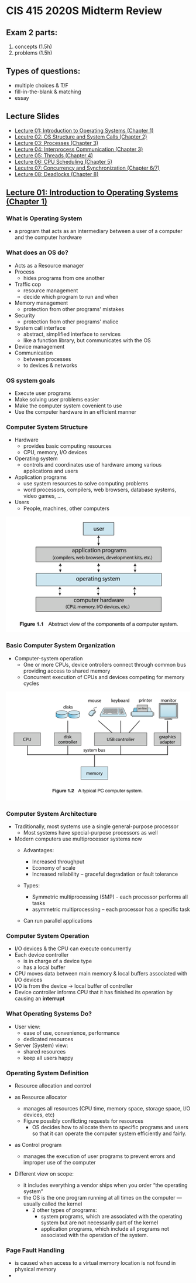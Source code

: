 # CIS 415 2020S Midterm Review

## Exam 2 parts:
 1. concepts (1.5h)
 2. problems (1.5h)
 
## Types of questions:
* multiple choices & T/F
* fill-in-the-blank & matching
* essay

## Lecture Slides
* [Lecture 01: Introduction to Operating Systems (Chapter 1)](https://github.com/missystem/cis415review/blob/master/lecture-1-introduction.pdf)
* [Lecutre 02: OS Structure and System Calls (Chapter 2)](https://github.com/missystem/cis415review/blob/master/lecture-2-structure.pdf)
* [Lecture 03: Processes (Chapter 3)](https://github.com/missystem/cis415review/blob/master/lecture-3-processes.pdf)
* [Lecture 04: Interprocess Communication (Chapter 3)](https://github.com/missystem/cis415review/blob/master/lecture-4-ipc.pdf)
* [Lecture 05: Threads (Chapter 4)](https://github.com/missystem/cis415review/blob/master/lecture-5-threads.pdf)
* [Lecture 06: CPU Scheduling (Chapter 5)](https://github.com/missystem/cis415review/blob/master/lecture-6-scheduling.pdf)
* [Lecutre 07: Concurrency and Synchronization (Chapter 6/7)](https://github.com/missystem/cis415review/blob/master/lecture-7-synchronization.pdf)
* [Lecture 08: Deadlocks (Chapter 8)](https://github.com/missystem/cis415review/blob/master/lecture-8-deadlocks.pdf)



## [Lecture 01: Introduction to Operating Systems (Chapter 1)](https://github.com/missystem/cis415review/blob/master/lecture-1-introduction.pdf)

### What is Operating System
- a program that acts as an intermediary between a user of a computer and the computer hardware

### What does an OS do?
* Acts as a Resource manager
* Process
	- hides programs from one another
* Traffic cop
	- resource management
	- decide which program to run and when
* Memory management
	- protection from other programs' mistakes
* Security
	- protection from other programs' malice
* System call interface
	- abstract, simplified interface to services
	- like a function library, but communicates with the OS
* Device management
* Communication
	- between processes
	- to devices & networks

 
### OS system goals
* Execute user programs
* Make solving user problems easier
* Make the computer system covenient to use
* Use the computer hardware in an efficient manner

### Computer System Structure
* Hardware
	- provides basic computing resources
	- CPU, memory, I/O devices
* Operating system
	- controls and coordinates use of hardware among various applications and users
* Application programs
	- use system resources to solve computing problems
	- word processors, compilers, web browsers, database systems, video games, ...
* Users
	- People, machines, other computers
 <img src="https://github.com/missystem/cis415review/blob/master/ch1_OSstructure.png">

### Basic Computer System Organization
* Computer-system operation
	- One or more CPUs, device ontrollers connect through common bus providing access to shared memory
	- Concurrent execution of CPUs and devices competing for memory cycles
<img src="https://github.com/missystem/cis415review/blob/master/ch1_systembus.png">

### Computer System Architecture
* Traditionally, most systems use a single general-purpose processor 
	- Most systems have special-purpose processors as well
* Modern computers use multiprocessor systems now
	- Advantages:
		- Increased throughput
		- Economy of scale
		- Increased reliability – graceful degradation or fault tolerance
	- Types:
		- Symmetric multiprocessing (SMP) - each processor performs all tasks
		- asymmetric multiprocessing – each processor has a specific task

	- Can run parallel applications

### Computer System Operation
* I/O devices & the CPU can execute concurrently
* Each device controller 
	- is in charge of a device type
	- has a local buffer
* CPU moves data between main memory & local buffers associated with I/O devices
* I/O is from the device -> local buffer of controller
* Device controller informs CPU that it has finished its operation by causing an **interrupt**

### What Operating Systems Do?
* User view:
	- ease of use, convenience, performance
	- dedicated resources
* Server (System) view:
	- shared resources
	- keep all users happy

### Operating System Definition
* Resource allocation and control
* as Resource allocator
	- manages all resources (CPU time, memory space, storage space, I/O devices, etc)
	- Figure possibly conflicting requests for resources
		- OS decides how to allocate them to specific programs and users so that it can operate the computer system efficiently and fairly.

* as Control program
	- manages the execution of user programs to prevent errors and improper use of the computer
* Different view on scope:
	- it includes everything a vendor ships when you order “the operating system”
	- the OS is the one program running at all times on the computer — usually called the kernel
		- 2 other types of programs: 
			- system programs, which are associated with the operating system but are not necessarily part of the kernel
			- application programs, which include all programs not associated with the operation of the system.

### Page Fault Handling
* is caused when access to a virtual memory location is not found in physical memory
* 
















